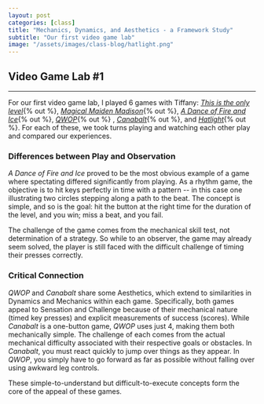 ```yaml
---
layout: post
categories: [class]
title: "Mechanics, Dynamics, and Aesthetics - a Framework Study"
subtitle: "Our first video game lab"
image: "/assets/images/class-blog/hatlight.png"
---
```

## Video Game Lab #1

<!-- e -->
***

For our first video game lab, I played 6 games with Tiffany: [*This is the only level*](http://armorgames.com/play/4309/this-is-the-only-level){% out %}, [*Magical Maiden Madison*](http://scoutshonour.com/madison/){% out %}, [*A Dance of Fire and Ice*](https://www.kongregate.com/games/fizzd/a-dance-of-fire-and-ice){% out %}, [*QWOP*](http://www.foddy.net/Athletics.html){% out %} , [*Canabalt*](http://www.kongregate.com/games/AdamAtomic/canabalt){% out %}, and [*Hatlight*](https://w.itch.io/hatlight){% out %}. For each of these, we took turns playing and watching each other play and compared our experiences. 

### Differences between Play and Observation

*A Dance of Fire and Ice* proved to be the most obvious example of a game where spectating differed significantly from playing. As a rhythm game, the objective is to hit keys perfectly in time with a pattern -- in this case one illustrating two circles stepping along a path to the beat. The concept is simple, and so is the goal: hit the button at the right time for the duration of the level, and you win; miss a beat, and you fail. 

The challenge of the game comes from the mechanical skill test, not determination of a strategy. So while to an observer, the game may already seem solved, the player is still faced with the difficult challenge of timing their presses correctly.

### Critical Connection

*QWOP* and *Canabalt* share some Aesthetics, which extend to similarities in Dynamics and Mechanics within each game. Specifically, both games appeal to Sensation and Challenge because of their mechanical nature (timed key presses) and explicit measurements of success (scores). While *Canabalt* is a one-button game, *QWOP* uses just 4, making them both mechanically simple. The challenge of each comes from the actual mechanical difficulty associated with their respective goals or obstacles. In *Canabalt*, you must react quickly to jump over things as they appear. In *QWOP*, you simply have to go forward as far as possible without falling over using awkward leg controls.

These simple-to-understand but difficult-to-execute concepts form the core of the appeal of these games. 